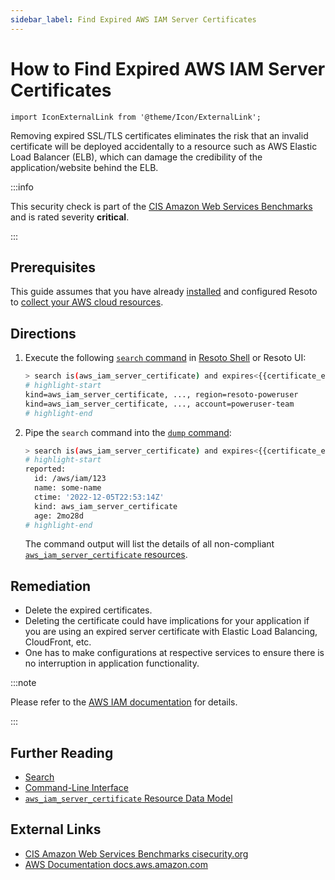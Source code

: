 ```yaml
---
sidebar_label: Find Expired AWS IAM Server Certificates
---
```


# How to Find Expired AWS IAM Server Certificates

```mdx-code-block
import IconExternalLink from '@theme/Icon/ExternalLink';
```

Removing expired SSL/TLS certificates eliminates the risk that an invalid certificate will be deployed accidentally to a resource such as AWS Elastic Load Balancer (ELB), which can damage the credibility of the application/website behind the ELB.

:::info

This security check is part of the [CIS Amazon Web Services Benchmarks](https://cisecurity.org/benchmark/amazon_web_services) and is rated severity **critical**.

:::

## Prerequisites

This guide assumes that you have already [installed](../../../getting-started/install-resoto/index.md) and configured Resoto to [collect your AWS cloud resources](../../../getting-started/configure-resoto/aws.md).

## Directions

1. Execute the following [`search` command](../../../reference/cli/search-commands/search.md) in [Resoto Shell](../../../reference/components/shell.md) or Resoto UI:

   ```bash
   > search is(aws_iam_server_certificate) and expires<{{certificate_expiration.from_now}}
   # highlight-start
   ​kind=aws_iam_server_certificate, ..., region=resoto-poweruser
   ​kind=aws_iam_server_certificate, ..., account=poweruser-team
   # highlight-end
   ```

2. Pipe the `search` command into the [`dump` command](../../../reference/cli/format-commands/dump.md):

   ```bash
   > search is(aws_iam_server_certificate) and expires<{{certificate_expiration.from_now}} | dump
   # highlight-start
   ​reported:
   ​  id: /aws/iam/123
   ​  name: some-name
   ​  ctime: '2022-12-05T22:53:14Z'
   ​  kind: aws_iam_server_certificate
   ​  age: 2mo28d
   # highlight-end
   ```

   The command output will list the details of all non-compliant [`aws_iam_server_certificate` resources](../../../reference/data-models/aws/index.md#aws_iam_server_certificate).

## Remediation

- Delete the expired certificates.
- Deleting the certificate could have implications for your application if you are using an expired server certificate with Elastic Load Balancing, CloudFront, etc.
- One has to make configurations at respective services to ensure there is no interruption in application functionality.

:::note

Please refer to the [AWS IAM documentation](https://docs.aws.amazon.com/IAM/latest/UserGuide/id_credentials_server-certs.html) for details.

:::

## Further Reading

- [Search](../../../reference/search/index.md)
- [Command-Line Interface](../../../reference/cli/index.md)
- [`aws_iam_server_certificate` Resource Data Model](../../../reference/data-models/aws/index.md#aws_iam_server_certificate)

## External Links

- [CIS Amazon Web Services Benchmarks <span class="badge badge--secondary">cisecurity.org <IconExternalLink width="10" height="10" /></span>](https://cisecurity.org/benchmark/amazon_web_services)
- [AWS Documentation <span class="badge badge--secondary">docs.aws.amazon.com <IconExternalLink width="10" height="10" /></span>](https://docs.aws.amazon.com/IAM/latest/UserGuide/id_credentials_server-certs.html)

